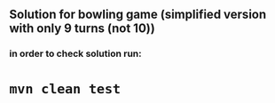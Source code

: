 ## Solution for bowling game (simplified version with only 9 turns (not 10))
### in order to check solution run:
# `mvn clean test`
